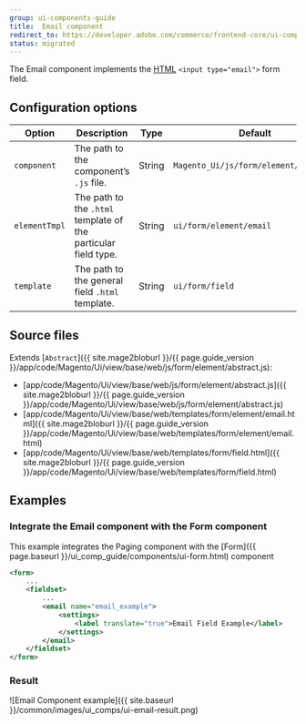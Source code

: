 ```yaml
---
group: ui-components-guide
title:  Email component
redirect_to: https://developer.adobe.com/commerce/frontend-core/ui-components/components/email/
status: migrated
---
```


The Email component implements the [HTML](https://glossary.magento.com/html) `<input type="email">` form field.

## Configuration options

| Option | Description | Type | Default |
| --- | --- | --- | --- |
| `component` | The path to the component’s `.js` file. | String | `Magento_Ui/js/form/element/abstract` |
| `elementTmpl` | The path to the `.html` template of the particular field type. | String | `ui/form/element/email` |
| `template` | The path to the general field `.html` template. | String | `ui/form/field` |

## Source files

Extends [`Abstract`]({{ site.mage2bloburl }}/{{ page.guide_version }}/app/code/Magento/Ui/view/base/web/js/form/element/abstract.js):

-  [app/code/Magento/Ui/view/base/web/js/form/element/abstract.js]({{ site.mage2bloburl }}/{{ page.guide_version }}/app/code/Magento/Ui/view/base/web/js/form/element/abstract.js)
-  [app/code/Magento/Ui/view/base/web/templates/form/element/email.html]({{ site.mage2bloburl }}/{{ page.guide_version }}/app/code/Magento/Ui/view/base/web/templates/form/element/email.html)
-  [app/code/Magento/Ui/view/base/web/templates/form/field.html]({{ site.mage2bloburl }}/{{ page.guide_version }}/app/code/Magento/Ui/view/base/web/templates/form/field.html)

## Examples

### Integrate the Email component with the Form component

This example integrates the Paging component with the [Form]({{ page.baseurl }}/ui_comp_guide/components/ui-form.html) component

```xml
<form>
    ...
    <fieldset>
        ...
        <email name="email_example">
            <settings>
                <label translate="true">Email Field Example</label>
            </settings>
        </email>
    </fieldset>
</form>
```

### Result

![Email Component example]({{ site.baseurl }}/common/images/ui_comps/ui-email-result.png)
